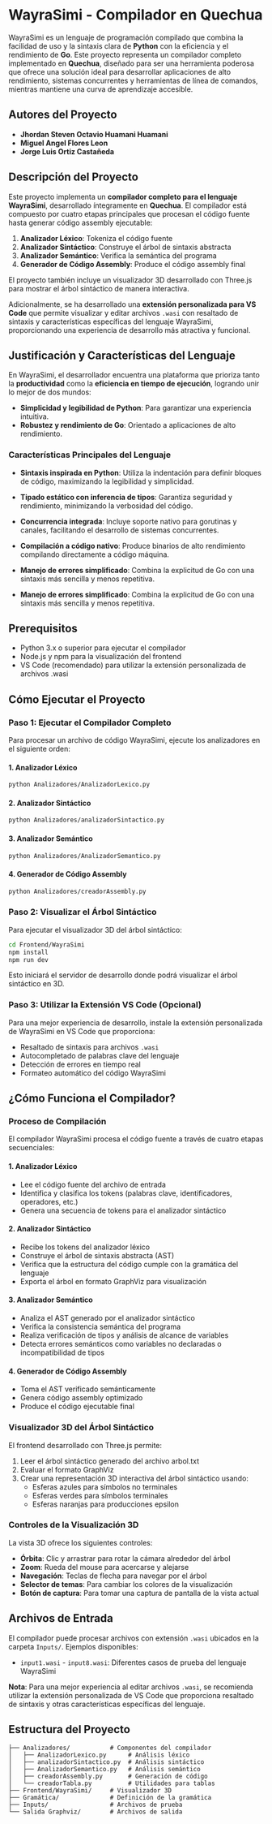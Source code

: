 # WayraSimi - Compilador en Quechua

WayraSimi es un lenguaje de programación compilado que combina la facilidad de uso y la sintaxis clara de **Python** con la eficiencia y el rendimiento de **Go**. Este proyecto representa un compilador completo implementado en **Quechua**, diseñado para ser una herramienta poderosa que ofrece una solución ideal para desarrollar aplicaciones de alto rendimiento, sistemas concurrentes y herramientas de línea de comandos, mientras mantiene una curva de aprendizaje accesible.

## Autores del Proyecto

- **Jhordan Steven Octavio Huamani Huamani**
- **Miguel Angel Flores Leon**
- **Jorge Luis Ortiz Castañeda**

## Descripción del Proyecto

Este proyecto implementa un **compilador completo para el lenguaje WayraSimi**, desarrollado íntegramente en **Quechua**. El compilador está compuesto por cuatro etapas principales que procesan el código fuente hasta generar código assembly ejecutable:

1. **Analizador Léxico**: Tokeniza el código fuente
2. **Analizador Sintáctico**: Construye el árbol de sintaxis abstracta
3. **Analizador Semántico**: Verifica la semántica del programa
4. **Generador de Código Assembly**: Produce el código assembly final

El proyecto también incluye un visualizador 3D desarrollado con Three.js para mostrar el árbol sintáctico de manera interactiva.

Adicionalmente, se ha desarrollado una **extensión personalizada para VS Code** que permite visualizar y editar archivos `.wasi` con resaltado de sintaxis y características específicas del lenguaje WayraSimi, proporcionando una experiencia de desarrollo más atractiva y funcional.

## Justificación y Características del Lenguaje

En WayraSimi, el desarrollador encuentra una plataforma que prioriza tanto la **productividad** como la **eficiencia en tiempo de ejecución**, logrando unir lo mejor de dos mundos:

- **Simplicidad y legibilidad de Python**: Para garantizar una experiencia intuitiva.
- **Robustez y rendimiento de Go**: Orientado a aplicaciones de alto rendimiento.

### Características Principales del Lenguaje

- **Sintaxis inspirada en Python**: Utiliza la indentación para definir bloques de código, maximizando la legibilidad y simplicidad.
- **Tipado estático con inferencia de tipos**: Garantiza seguridad y rendimiento, minimizando la verbosidad del código.
- **Concurrencia integrada**: Incluye soporte nativo para gorutinas y canales, facilitando el desarrollo de sistemas concurrentes.
- **Compilación a código nativo**: Produce binarios de alto rendimiento compilando directamente a código máquina.
- **Manejo de errores simplificado**: Combina la explicitud de Go con una sintaxis más sencilla y menos repetitiva.


- **Manejo de errores simplificado**: Combina la explicitud de Go con una sintaxis más sencilla y menos repetitiva.

## Prerequisitos

- Python 3.x o superior para ejecutar el compilador
- Node.js y npm para la visualización del frontend
- VS Code (recomendado) para utilizar la extensión personalizada de archivos .wasi

## Cómo Ejecutar el Proyecto

### Paso 1: Ejecutar el Compilador Completo

Para procesar un archivo de código WayraSimi, ejecute los analizadores en el siguiente orden:

#### 1. Analizador Léxico
```bash
python Analizadores/AnalizadorLexico.py
```

#### 2. Analizador Sintáctico
```bash
python Analizadores/analizadorSintactico.py
```

#### 3. Analizador Semántico
```bash
python Analizadores/AnalizadorSemantico.py
```

#### 4. Generador de Código Assembly
```bash
python Analizadores/creadorAssembly.py
```

### Paso 2: Visualizar el Árbol Sintáctico

Para ejecutar el visualizador 3D del árbol sintáctico:

```bash
cd Frontend/WayraSimi
npm install
npm run dev
```

Esto iniciará el servidor de desarrollo donde podrá visualizar el árbol sintáctico en 3D.

### Paso 3: Utilizar la Extensión VS Code (Opcional)

Para una mejor experiencia de desarrollo, instale la extensión personalizada de WayraSimi en VS Code que proporciona:
- Resaltado de sintaxis para archivos `.wasi`
- Autocompletado de palabras clave del lenguaje
- Detección de errores en tiempo real
- Formateo automático del código WayraSimi

## ¿Cómo Funciona el Compilador?

### Proceso de Compilación

El compilador WayraSimi procesa el código fuente a través de cuatro etapas secuenciales:

#### 1. Analizador Léxico
- Lee el código fuente del archivo de entrada
- Identifica y clasifica los tokens (palabras clave, identificadores, operadores, etc.)
- Genera una secuencia de tokens para el analizador sintáctico

#### 2. Analizador Sintáctico
- Recibe los tokens del analizador léxico
- Construye el árbol de sintaxis abstracta (AST)
- Verifica que la estructura del código cumple con la gramática del lenguaje
- Exporta el árbol en formato GraphViz para visualización

#### 3. Analizador Semántico
- Analiza el AST generado por el analizador sintáctico
- Verifica la consistencia semántica del programa
- Realiza verificación de tipos y análisis de alcance de variables
- Detecta errores semánticos como variables no declaradas o incompatibilidad de tipos

#### 4. Generador de Código Assembly
- Toma el AST verificado semánticamente
- Genera código assembly optimizado
- Produce el código ejecutable final

### Visualizador 3D del Árbol Sintáctico

El frontend desarrollado con Three.js permite:

1. Leer el árbol sintáctico generado del archivo arbol.txt
2. Evaluar el formato GraphViz  
3. Crear una representación 3D interactiva del árbol sintáctico usando:
    - Esferas azules para símbolos no terminales
    - Esferas verdes para símbolos terminales  
    - Esferas naranjas para producciones epsilon

### Controles de la Visualización 3D
La vista 3D ofrece los siguientes controles:

- **Órbita**: Clic y arrastrar para rotar la cámara alrededor del árbol
- **Zoom**: Rueda del mouse para acercarse y alejarse
- **Navegación**: Teclas de flecha para navegar por el árbol
- **Selector de temas**: Para cambiar los colores de la visualización
- **Botón de captura**: Para tomar una captura de pantalla de la vista actual

## Archivos de Entrada

El compilador puede procesar archivos con extensión `.wasi` ubicados en la carpeta `Inputs/`. Ejemplos disponibles:
- `input1.wasi` - `input8.wasi`: Diferentes casos de prueba del lenguaje WayraSimi

**Nota**: Para una mejor experiencia al editar archivos `.wasi`, se recomienda utilizar la extensión personalizada de VS Code que proporciona resaltado de sintaxis y otras características específicas del lenguaje.

## Estructura del Proyecto

```
├── Analizadores/           # Componentes del compilador
│   ├── AnalizadorLexico.py      # Análisis léxico
│   ├── analizadorSintactico.py  # Análisis sintáctico  
│   ├── AnalizadorSemantico.py   # Análisis semántico
│   ├── creadorAssembly.py       # Generación de código
│   └── creadorTabla.py          # Utilidades para tablas
├── Frontend/WayraSimi/     # Visualizador 3D
├── Gramática/              # Definición de la gramática
├── Inputs/                 # Archivos de prueba
└── Salida Graphviz/        # Archivos de salida
```


